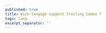 ```yaml
---
published: true
title: Wich langage support trailing Comma ?
tags: lang
excerpt_separator: ''
---
```

